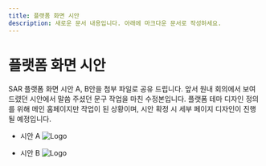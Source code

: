 ```yaml
---
title: 플랫폼 화면 시안
description: 새로운 문서 내용입니다. 아래에 마크다운 문서로 작성하세요.
---
```


# 플랫폼 화면 시안
SAR 플랫폼 화면 시안 A, B안을 첨부 파일로 공유 드립니다.
앞서 원내 회의에서 보여드렸던 시안에서 말씀 주셨던 문구 작업을 마친 수정본입니다.
플랫폼 테마 디자인 정의를 위해 메인 홈페이지만 작업이 된 상황이며,
시안 확정 시 세부 페이지 디자인이 진행될 예정입니다.

- 시안 A
![Logo](../../../assets/a.png "로고 이미지")

- 시안 B
![Logo](./assets/PC_main-B-수정.png "로고 이미지")
